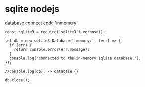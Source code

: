 # sqlite nodejs


database connect code 'inmemory'
```
const sqlite3 = require('sqlite3').verbose();

let db = new sqlite3.Database(':memory:', (err) => {
  if (err) {
    return console.error(err.message);
  }
  console.log('connected to the in-memory sqlite database.');
});

//console.log(db); -> database {}

db.close();
```
